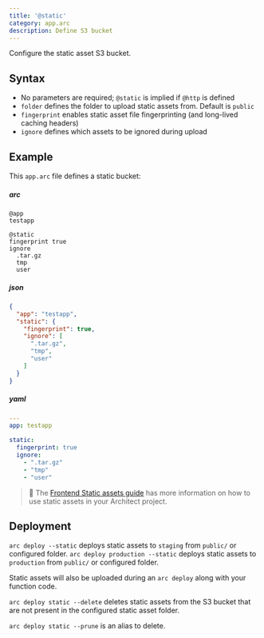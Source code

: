 ```yaml
---
title: '@static'
category: app.arc
description: Define S3 bucket
---
```


Configure the static asset S3 bucket.

## Syntax

- No parameters are required; `@static` is implied if `@http` is defined
- `folder` defines the folder to upload static assets from. Default is `public`
- `fingerprint` enables static asset file fingerprinting (and long-lived caching headers)
- `ignore` defines which assets to be ignored during upload

## Example

This `app.arc` file defines a static bucket:

<arc-viewer default-tab=arc>
<div slot=contents>

<arc-tab label=arc>
<h5>arc</h5>
<div slot=content>

```arc
@app
testapp

@static
fingerprint true
ignore
  .tar.gz
  tmp
  user
```
</div>
</arc-tab>

<arc-tab label=json>
<h5>json</h5>
<div slot=content>

```json
{
  "app": "testapp",
  "static": {
    "fingerprint": true,
    "ignore": [
      ".tar.gz",
      "tmp",
      "user"
    ]
  }
}
```
</div>
</arc-tab>

<arc-tab label=yaml>
<h5>yaml</h5>
<div slot=content>

```yaml
---
app: testapp

static:
  fingerprint: true
  ignore:
    - ".tar.gz"
    - "tmp"
    - "user"
```
</div>
</arc-tab>

</div>
</arc-viewer>

> 📜  The [Frontend Static assets guide](/docs/en/guides/frontend/static-assets) has more information on how to use static assets in your Architect project.

## Deployment

`arc deploy --static` deploys static assets to `staging` from `public/` or configured folder.
`arc deploy production --static` deploys static assets to `production` from `public/` or configured folder.

Static assets will also be uploaded during an `arc deploy` along with your function code.

`arc deploy static --delete` deletes static assets from the S3 bucket that are not present in the configured static asset folder.

`arc deploy static --prune` is an alias to delete.


